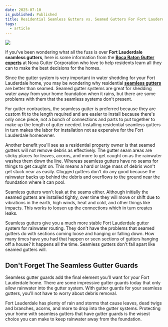 ```yaml
---
date: 2025-07-10
is_published: Published
title: Residential Seamless Gutters vs. Seamed Gutters For Fort Lauderdale
tags:
  - article
---
```

![](/media/seamless-gutters-fort-lauderdale-fl.jpg)

If you've been wondering what all the fuss is over **Fort Lauderdale seamless gutters**, here is some information from the [**Boca Raton Gutter experts**](https://www.novagutter.com/) at Nova Gutter Corporation who love to help residents learn all they can to make the best decisions for the homes.

Since the gutter system is very important in water shedding for your Fort Lauderdale home, you may be wondering why residential [**seamless gutters**](https://novagutter.com/#seamless-gutter-installation) are better than seamed. Seamed gutter systems are great for shedding water away from your home foundation when it rains, but there are some problems with them that the seamless systems don't present.

For gutter contractors, the seamless gutter is preferred because they are custom fit to the length required and are easier to install because there's only once piece, not a bunch of connections and parts to put together to make up the length of gutter needed. Installing residential seamless gutters in turn makes the labor for installation not as expensive for the Fort Lauderdale homeowner.

Another benefit you'll see as a residential property owner is that seamed gutters will not remove debris as effectively. The gutter seam areas are sticky places for leaves, acorns, and more to get caught on as the rainwater washes them down the line. Whereas seamless gutters have no seams for things to get caught on. This means a hard or large mass of debris won't get stuck near as easily. Clogged gutters don't do any good because the rainwater backs up behind the debris and overflows to the ground near the foundation where it can pool.

Seamless gutters won't leak at the seams either. Although initially the seamed gutters are installed tightly, over time they will move or shift due to vibrations in the earth, high winds, heat and cold, and other things like impacts. This works to loosen up the connections which in turn creates leaks.

Seamless gutters give you a much more stable Fort Lauderdale gutter system for rainwater routing. They don't have the problems that seamed gutters do with sections coming loose and hanging or falling down. How many times have you had that happen or seen sections of gutters hanging off a house? It happens all the time. Seamless gutters don't fall apart like seamed gutters will.

## Don't Forget The Seamless Gutter Guards

Seamless gutter guards add the final element you'll want for your Fort Lauderdale home. There are some impressive gutter guards today that only allow rainwater into the gutter system. With gutter guards for your seamless gutters, you'll not have to worry about debris removal.

Fort Lauderdale has plenty of rain and storms that cause leaves, dead twigs and branches, acorns, and more to drop into the gutter systems. Protecting your home with seamless gutters that have gutter guards is the wisest choice you can make to keep rainwater away from the foundation.
